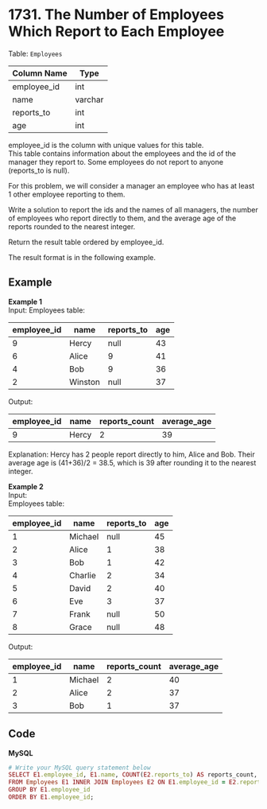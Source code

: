 # 1731. The Number of Employees Which Report to Each Employee
Table: `Employees`  

 
| Column Name | Type     |  
|-------------|----------|  
| employee_id | int      |  
| name        | varchar  |  
| reports_to  | int      |  
| age         | int      |  

employee_id is the column with unique values for this table.  
This table contains information about the employees and the id of the manager they report to. Some employees do not report to anyone (reports_to is null).   
 

For this problem, we will consider a manager an employee who has at least 1 other employee reporting to them.  

Write a solution to report the ids and the names of all managers, the number of employees who report directly to them, and the average age of the reports rounded to the nearest integer.  

Return the result table ordered by employee_id.  

The result format is in the following example.  

 
## Example
**Example 1**  
Input: 
Employees table:  

| employee_id | name    | reports_to | age |  
|-------------|---------|------------|-----|  
| 9           | Hercy   | null       | 43  |  
| 6           | Alice   | 9          | 41  |  
| 4           | Bob     | 9          | 36  |  
| 2           | Winston | null       | 37  |  

Output:   

| employee_id | name  | reports_count | average_age |  
|-------------|-------|---------------|-------------|  
| 9           | Hercy | 2             | 39          |  
  
Explanation: Hercy has 2 people report directly to him, Alice and Bob. Their average age is (41+36)/2 = 38.5, which is 39 after rounding it to the nearest integer.  

**Example 2**  
Input:  
Employees table:  

| employee_id | name    | reports_to | age |  
|-------------|---------|------------|-----|  
| 1           | Michael | null       | 45  |  
| 2           | Alice   | 1          | 38  |  
| 3           | Bob     | 1          | 42  |  
| 4           | Charlie | 2          | 34  |  
| 5           | David   | 2          | 40  |  
| 6           | Eve     | 3          | 37  |  
| 7           | Frank   | null       | 50  |  
| 8           | Grace   | null       | 48  |  

Output:  

| employee_id | name    | reports_count | average_age |  
| ----------- | ------- | ------------- | ----------- |  
| 1           | Michael | 2             | 40          |  
| 2           | Alice   | 2             | 37          |  
| 3           | Bob     | 1             | 37          |  


## Code
**MySQL**
```ruby
# Write your MySQL query statement below
SELECT E1.employee_id, E1.name, COUNT(E2.reports_to) AS reports_count, ROUND(AVG(E2.age)) AS average_age
FROM Employees E1 INNER JOIN Employees E2 ON E1.employee_id = E2.reports_to
GROUP BY E1.employee_id
ORDER BY E1.employee_id;
```
